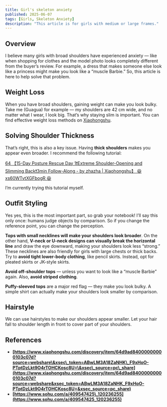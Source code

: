 ```yaml
---
title: Girl's skeleton anxiety
published: 2025-06-07
tags: [Girls, Skeleton Anxiety]
description: "This article is for girls with medium or large frames."
---
```



## Overview

I believe many girls with broad shoulders have experienced anxiety — like when shopping for clothes and the model photo looks completely different from the buyer’s review. For example, a dress that makes someone else look like a princess might make you look like a “muscle Barbie.” So, this article is here to help solve that problem.

## Weight Loss

When you have broad shoulders, gaining weight can make you look bulky. Take me (Guagua) for example — my shoulders are 42 cm wide, and no matter what I wear, I look big. That’s why staying slim is important. You can find effective weight loss methods on [Xiaohongshu](https://www.xiaohongshu.com/search_result?keyword=%25E5%2587%258F%25E8%2582%25A5&source=unknown).

## Solving Shoulder Thickness

That’s right, this is also a key issue. Having **thick shoulders** makes you appear even broader. I recommend the following tutorial:

[64 【15-Day Posture Rescue Day 1❗Extreme Shoulder-Opening and Slimming Back❗3min Follow-Along - by zhazha | Xiaohongshu】 😆 xs60WTvtXGFbogR 😆](https://www.xiaohongshu.com/discovery/item/64d9ad84000000000103c07d?source=webshare&xsec_token=ABwLM3A18ZaNHK_F9xHoO-PTptDzLkt9O4rTOHCKosc8U=&xsec_source=pc_share)

I’m currently trying this tutorial myself.

## Outfit Styling

Yes yes, this is the most important part, so grab your notebook! I’ll say this only once: humans judge objects by comparison. So if you change the reference point, you can change the perception.

**Tops with small necklines will make your shoulders look broader**. On the other hand, **V-neck or U-neck designs can visually break the horizontal line** and draw the eye downward, making your shoulders look less “strong.” These necklines are also friendly for girls with large chests or thick backs. Try to **avoid tight lower-body clothing**, like pencil skirts. Instead, opt for pleated skirts or JK-style skirts.

**Avoid off-shoulder tops** — unless you want to look like a “muscle Barbie” again. Also, **avoid striped clothing**.

**Puffy-sleeved tops** are a major red flag — they make you look bulky. A simple shirt can actually make your shoulders look smaller by comparison.

## Hairstyle

We can use hairstyles to make our shoulders appear smaller. Let your hair fall to shoulder length in front to cover part of your shoulders.

## **References**

* **[https://www.xiaohongshu.com/discovery/item/64d9ad84000000000103c07d?source=webshare\&xsec\_token=ABwLM3A18ZaNHK\_F9xHoO-PTptDzLkt9O4rTOHCKosc8U=\&xsec\_source=pc\_share](https://www.xiaohongshu.com/discovery/item/64d9ad84000000000103c07d?source=webshare&xsec_token=ABwLM3A18ZaNHK_F9xHoO-PTptDzLkt9O4rTOHCKosc8U=&xsec_source=pc_share)**
* **[https://www.sohu.com/a/409547425\_120236255](https://www.sohu.com/a/409547425_120236255)**
